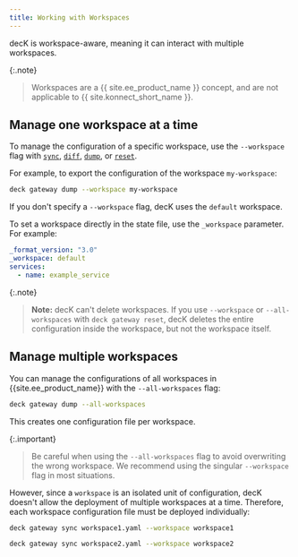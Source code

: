 ```yaml
---
title: Working with Workspaces
---
```


decK is workspace-aware, meaning it can interact with multiple workspaces.

{:.note}
> Workspaces are a {{ site.ee_product_name }} concept, and are not applicable to {{ site.konnect_short_name }}.

## Manage one workspace at a time

To manage the configuration of a specific workspace, use the `--workspace` flag with [`sync`](/deck/gateway/sync/), [`diff`](/deck/gateway/diff/), [`dump`](/deck/gateway/dump/), or [`reset`](/deck/gateway/reset/).

For example, to export the configuration of the workspace `my-workspace`:

```sh
deck gateway dump --workspace my-workspace
```

If you don't specify a `--workspace` flag, decK uses the `default` workspace.

To set a workspace directly in the state file, use the `_workspace` parameter. For example:

```yaml
_format_version: "3.0"
_workspace: default
services:
  - name: example_service
```

{:.note}
> **Note:** decK can't delete workspaces. If you use `--workspace` or
`--all-workspaces` with `deck gateway reset`, decK deletes the entire configuration inside the workspace, but not the workspace itself.

## Manage multiple workspaces

You can manage the configurations of all workspaces in {{site.ee_product_name}} with the `--all-workspaces` flag:

```sh
deck gateway dump --all-workspaces
```

This creates one configuration file per workspace.

{:.important}
> Be careful when using the `--all-workspaces` flag to avoid overwriting the wrong workspace. We recommend using the singular `--workspace` flag in most situations.

However, since a `workspace` is an isolated unit of configuration, decK doesn't allow the deployment of multiple workspaces at a time. Therefore, each workspace configuration file must be deployed individually:

```sh
deck gateway sync workspace1.yaml --workspace workspace1
```

```sh
deck gateway sync workspace2.yaml --workspace workspace2
```
